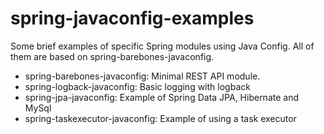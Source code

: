 spring-javaconfig-examples
==========================

Some brief examples of specific Spring modules using Java Config. All of them are based on spring-barebones-javaconfig.

 * spring-barebones-javaconfig: Minimal REST API module.
 * spring-logback-javaconfig: Basic logging with logback
 * spring-jpa-javaconfig: Example of Spring Data JPA, Hibernate and MySql
 * spring-taskexecutor-javaconfig: Example of using a task executor
